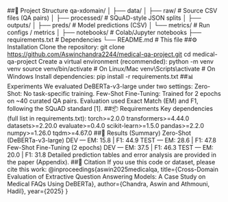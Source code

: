 ##📂 Project Structure
qa-xdomain/
│
├── data/
│   ├── raw/              # Source CSV files (QA pairs)
│   ├── processed/        # SQuAD-style JSON splits
│
├── outputs/
│   ├── preds/            # Model predictions (CSV)
│   └── metrics/          # Run configs / metrics
│
├── notebooks/            # Colab/Jupyter notebooks
├── requirements.txt      # Dependencies
└── README.md             # This file
##⚙️ Installation
Clone the repository:
git clone https://github.com/Aswinchandra2244/medical-qa-project.git
cd medical-qa-project
Create a virtual environment (recommended):
python -m venv venv
source venv/bin/activate   # On Linux/Mac
venv\Scripts\activate      # On Windows
Install dependencies:
pip install -r requirements.txt
##📊 Experiments
We evaluated DeBERTa-v3-large under two settings:
Zero-Shot: No task-specific training.
Few-Shot Fine-Tuning: Trained for 2 epochs on ~40 curated QA pairs.
Evaluation used Exact Match (EM) and F1, following the SQuAD standard [1].
##📦 Requirements
Key dependencies (full list in requirements.txt):
torch>=2.0.0
transformers>=4.44.0
datasets>=2.20.0
evaluate>=0.4.0
scikit-learn>=1.5.0
pandas>=2.2.0
numpy>=1.26.0
tqdm>=4.67.0
##🧪 Results (Summary)
Zero-Shot (DeBERTa-v3-large)
DEV — EM: 15.8 | F1: 44.9
TEST — EM: 28.6 | F1: 47.8
Few-Shot Fine-Tuning (2 epochs)
DEV — EM: 37.5 | F1: 46.3
TEST — EM: 20.0 | F1: 31.8
Detailed prediction tables and error analysis are provided in the paper (Appendix).
##📖 Citation
If you use this code or dataset, please cite this work:
@inproceedings{aswin2025medicalqa,
  title={Cross-Domain Evaluation of Extractive Question Answering Models: A Case Study on Medical FAQs Using DeBERTa},
  author={Chandra, Aswin and Athmouni, Hadil},
  year={2025}
}
